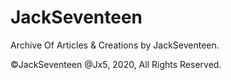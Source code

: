 # JackSeventeen

Archive Of Articles &amp; Creations by JackSeventeen.

©JackSeventeen @Jx5, 2020, All Rights Reserved.
